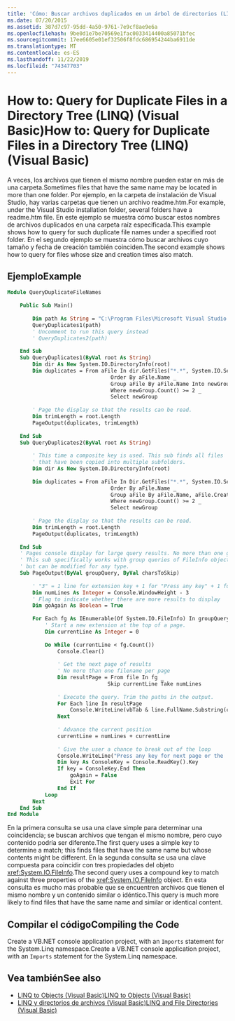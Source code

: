 ```yaml
---
title: 'Cómo: Buscar archivos duplicados en un árbol de directorios (LINQ)'
ms.date: 07/20/2015
ms.assetid: 387d7c97-95dd-4a50-9761-7e9cf8ae9e6a
ms.openlocfilehash: 9be0d1e7be70569e1fac0033414400a85071bfec
ms.sourcegitcommit: 17ee6605e01ef32506f8fdc686954244ba6911de
ms.translationtype: MT
ms.contentlocale: es-ES
ms.lasthandoff: 11/22/2019
ms.locfileid: "74347703"
---
```

# <a name="how-to-query-for-duplicate-files-in-a-directory-tree-linq-visual-basic"></a><span data-ttu-id="9171b-102">How to: Query for Duplicate Files in a Directory Tree (LINQ) (Visual Basic)</span><span class="sxs-lookup"><span data-stu-id="9171b-102">How to: Query for Duplicate Files in a Directory Tree (LINQ) (Visual Basic)</span></span>
<span data-ttu-id="9171b-103">A veces, los archivos que tienen el mismo nombre pueden estar en más de una carpeta.</span><span class="sxs-lookup"><span data-stu-id="9171b-103">Sometimes files that have the same name may be located in more than one folder.</span></span> <span data-ttu-id="9171b-104">Por ejemplo, en la carpeta de instalación de Visual Studio, hay varias carpetas que tienen un archivo readme.htm.</span><span class="sxs-lookup"><span data-stu-id="9171b-104">For example, under the Visual Studio installation folder, several folders have a readme.htm file.</span></span> <span data-ttu-id="9171b-105">En este ejemplo se muestra cómo buscar estos nombres de archivos duplicados en una carpeta raíz especificada.</span><span class="sxs-lookup"><span data-stu-id="9171b-105">This example shows how to query for such duplicate file names under a specified root folder.</span></span> <span data-ttu-id="9171b-106">En el segundo ejemplo se muestra cómo buscar archivos cuyo tamaño y fecha de creación también coinciden.</span><span class="sxs-lookup"><span data-stu-id="9171b-106">The second example shows how to query for files whose size and creation times also match.</span></span>  
  
## <a name="example"></a><span data-ttu-id="9171b-107">Ejemplo</span><span class="sxs-lookup"><span data-stu-id="9171b-107">Example</span></span>  
  
```vb  
Module QueryDuplicateFileNames  
  
    Public Sub Main()  
  
        Dim path As String = "C:\Program Files\Microsoft Visual Studio 9.0\Common7"  
        QueryDuplicates1(path)  
        ' Uncomment to run this query instead  
        ' QueryDuplicates2(path)  
  
    End Sub  
    Sub QueryDuplicates1(ByVal root As String)  
        Dim dir As New System.IO.DirectoryInfo(root)  
        Dim duplicates = From aFile In dir.GetFiles("*.*", System.IO.SearchOption.AllDirectories) _  
                                 Order By aFile.Name _  
                                 Group aFile By aFile.Name Into newGroup = Group _  
                                 Where newGroup.Count() >= 2 _  
                                 Select newGroup  
  
        ' Page the display so that the results can be read.  
        Dim trimLength = root.Length  
        PageOutput(duplicates, trimLength)  
  
    End Sub  
    Sub QueryDuplicates2(ByVal root As String)  
  
        ' This time a composite key is used. This sub finds all files  
        ' that have been copied into multiple subfolders.  
        Dim dir As New System.IO.DirectoryInfo(root)  
  
        Dim duplicates = From aFile In Dir.GetFiles("*.*", System.IO.SearchOption.AllDirectories) _  
                                 Order By aFile.Name _  
                                 Group aFile By aFile.Name, aFile.CreationTime, aFile.Length Into newGroup = Group _  
                                 Where newGroup.Count() >= 2 _  
                                 Select newGroup  
  
        ' Page the display so that the results can be read.  
        Dim trimLength = root.Length  
        PageOutput(duplicates, trimLength)  
  
    End Sub  
    ' Pages console display for large query results. No more than one group per page.  
    ' This sub specifically works with group queries of FileInfo objects  
    ' but can be modified for any type.  
    Sub PageOutput(ByVal groupQuery, ByVal charsToSkip)  
  
        ' "3" = 1 line for extension key + 1 for "Press any key" + 1 for input cursor.  
        Dim numLines As Integer = Console.WindowHeight - 3  
        ' Flag to indicate whether there are more results to display  
        Dim goAgain As Boolean = True  
  
        For Each fg As IEnumerable(Of System.IO.FileInfo) In groupQuery  
            ' Start a new extension at the top of a page.  
            Dim currentLine As Integer = 0  
  
            Do While (currentLine < fg.Count())  
                Console.Clear()  
  
                ' Get the next page of results  
                ' No more than one filename per page  
                Dim resultPage = From file In fg _  
                                Skip currentLine Take numLines  
  
                ' Execute the query. Trim the paths in the output.  
                For Each line In resultPage  
                    Console.WriteLine(vbTab & line.FullName.Substring(charsToSkip))  
                Next  
  
                ' Advance the current position  
                currentLine = numLines + currentLine  
  
                ' Give the user a chance to break out of the loop  
                Console.WriteLine("Press any key for next page or the 'End' key to exit.")  
                Dim key As ConsoleKey = Console.ReadKey().Key  
                If key = ConsoleKey.End Then  
                    goAgain = False  
                    Exit For  
                End If  
            Loop  
        Next  
    End Sub  
End Module  
```  
  
 <span data-ttu-id="9171b-108">En la primera consulta se usa una clave simple para determinar una coincidencia; se buscan archivos que tengan el mismo nombre, pero cuyo contenido podría ser diferente.</span><span class="sxs-lookup"><span data-stu-id="9171b-108">The first query uses a simple key to determine a match; this finds files that have the same name but whose contents might be different.</span></span> <span data-ttu-id="9171b-109">En la segunda consulta se usa una clave compuesta para coincidir con tres propiedades del objeto <xref:System.IO.FileInfo>.</span><span class="sxs-lookup"><span data-stu-id="9171b-109">The second query uses a compound key to match against three properties of the <xref:System.IO.FileInfo> object.</span></span> <span data-ttu-id="9171b-110">En esta consulta es mucho más probable que se encuentren archivos que tienen el mismo nombre y un contenido similar o idéntico.</span><span class="sxs-lookup"><span data-stu-id="9171b-110">This query is much more likely to find files that have the same name and similar or identical content.</span></span>  
  
## <a name="compiling-the-code"></a><span data-ttu-id="9171b-111">Compilar el código</span><span class="sxs-lookup"><span data-stu-id="9171b-111">Compiling the Code</span></span>  
<span data-ttu-id="9171b-112">Create a VB.NET console application project, with an `Imports` statement for the System.Linq namespace.</span><span class="sxs-lookup"><span data-stu-id="9171b-112">Create a VB.NET console application project, with an `Imports` statement for the System.Linq namespace.</span></span>
  
## <a name="see-also"></a><span data-ttu-id="9171b-113">Vea también</span><span class="sxs-lookup"><span data-stu-id="9171b-113">See also</span></span>

- [<span data-ttu-id="9171b-114">LINQ to Objects (Visual Basic)</span><span class="sxs-lookup"><span data-stu-id="9171b-114">LINQ to Objects (Visual Basic)</span></span>](../../../../visual-basic/programming-guide/concepts/linq/linq-to-objects.md)
- [<span data-ttu-id="9171b-115">LINQ y directorios de archivos (Visual Basic)</span><span class="sxs-lookup"><span data-stu-id="9171b-115">LINQ and File Directories (Visual Basic)</span></span>](../../../../visual-basic/programming-guide/concepts/linq/linq-and-file-directories.md)
